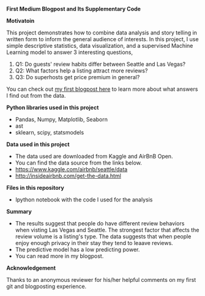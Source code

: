 
**First Medium Blogpost and Its Supplementary Code**

**Motivatoin**

This project demonstrates how to combine data analysis and story telling in written form to inform the general audience of interests.
In this project, I use simple descriptive statistics, data visualization, and a supervised Machine Learning model to answer 3 interesting questions,

1. Q1: Do guests' review habits differ between Seattle and Las Vegas?
1. Q2: What factors help a listing attract more reviews?
1. Q3: Do superhosts get price premium in general?

You can check out [my first blogpost here](https://medium.com/@reneeshiyanliu/a-naive-sleuth-on-airbnbs-cheapest-secret-weapon-user-reviews-d04f8d43555b) to learn more about what answers I find out from the data.

**Python libraries used in this project**

   - Pandas, Numpy, Matplotlib, Seaborn
   - ast
   - sklearn, scipy, statsmodels
   

**Data used in this project**

  - The data used are downloaded from Kaggle and AirBnB Open.
  - You can find the data source from the links below.
  - https://www.kaggle.com/airbnb/seattle/data
  - http://insideairbnb.com/get-the-data.html

**Files in this repository**

  - Ipython notebook with the code I used for the analysis
  
**Summary**

- The results suggest that people do have different review behaviors when visting Las Vegas and Seattle. The strongest factor that affects the review volume is a listing's type. The data suggests that when people enjoy enough privacy in their stay they tend to leaave reviews.
- The predictive model has a low predicting power.
- You can read more in my blogpost.

**Acknowledgement**

Thanks to an anonymous reviewer for his/her helpful comments on my first git and blogposting experience.
